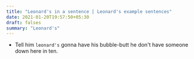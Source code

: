 ```yaml
---
title: "Leonard's in a sentence | Leonard's example sentences"
date: 2021-01-20T19:57:50+05:30
draft: falses
summary: "Leonard's"
---
```

- Tell him `leonard's` gonna have his bubble-butt he don't have someone down here in ten.
                 
